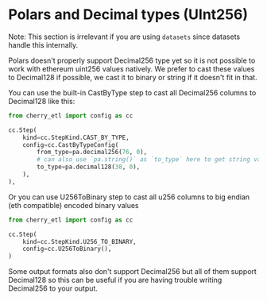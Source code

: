 # Polars and Decimal types (UInt256)

Note: This section is irrelevant if you are using `datasets` since datasets handle this internally.

Polars doesn't properly support Decimal256 type yet so it is not possible to work with ethereum uint256 values natively. We prefer to cast these values to Decimal128 if possible,
we cast it to binary or string if it doesn't fit in that.

You can use the built-in CastByType step to cast all Decimal256 columns to Decimal128 like this:

```python
from cherry_etl import config as cc

cc.Step(
    kind=cc.StepKind.CAST_BY_TYPE,
    config=cc.CastByTypeConfig(
        from_type=pa.decimal256(76, 0),
        # can also use `pa.string()` as `to_type` here to get string values like '123213'
        to_type=pa.decimal128(38, 0),
    ),
),
```

Or you can use U256ToBinary step to cast all u256 columns to big endian (eth compatible) encoded binary values
```python
from cherry_etl import config as cc

cc.Step(
    kind=cc.StepKind.U256_TO_BINARY,
    config=cc.U256ToBinary(),
)
```

Some output formats also don't support Decimal256 but all of them support Decimal128 so this can be useful if you are having trouble writing Decimal256 to your output.

